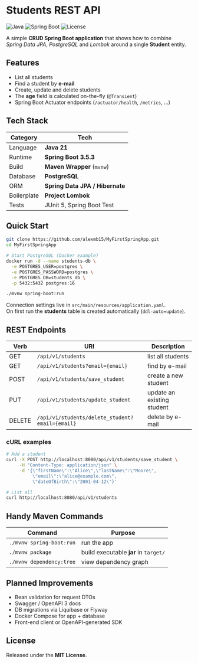 
# Students REST API

![Java](https://img.shields.io/badge/Java-21-blue.svg)
![Spring Boot](https://img.shields.io/badge/Spring%20Boot-3.5.3-brightgreen.svg)
![License](https://img.shields.io/badge/license-MIT-lightgrey.svg)

A simple **CRUD Spring Boot application** that shows how to combine  
*Spring Data JPA*, *PostgreSQL* and *Lombok* around a single **Student** entity.


## Features
* List all students  
* Find a student by **e-mail**  
* Create, update and delete students  
* The **age** field is calculated on-the-fly (`@Transient`)  
* Spring Boot Actuator endpoints (`/actuator/health`, `/metrics`, …)


## Tech Stack

| Category | Tech |
|----------|------|
| Language | **Java 21** |
| Runtime  | **Spring Boot 3.5.3** |
| Build    | **Maven Wrapper** (`mvnw`) |
| Database | **PostgreSQL** |
| ORM      | **Spring Data JPA / Hibernate** |
| Boilerplate | **Project Lombok** |
| Tests | JUnit 5, Spring Boot Test |


## Quick Start

```bash
git clone https://github.com/alexmb15/MyFirstSpringApp.git
cd MyFirstSpringApp

# Start PostgreSQL (Docker example)
docker run -d --name students-db \
  -e POSTGRES_USER=postgres \
  -e POSTGRES_PASSWORD=postgres \
  -e POSTGRES_DB=students_db \
  -p 5432:5432 postgres:16

./mvnw spring-boot:run
```

Connection settings live in `src/main/resources/application.yaml`.  
On first run the **students** table is created automatically (`ddl-auto=update`).


## REST Endpoints

| Verb | URI | Description |
|------|-----|-------------|
| GET  | `/api/v1/students` | list all students |
| GET  | `/api/v1/students?email={email}` | find by e-mail |
| POST | `/api/v1/students/save_student` | create a new student |
| PUT  | `/api/v1/students/update_student` | update an existing student |
| DELETE | `/api/v1/students/delete_student?email={email}` | delete by e-mail |

### cURL examples
```bash
# Add a student
curl -X POST http://localhost:8080/api/v1/students/save_student \
     -H "Content-Type: application/json" \
     -d '{\"firstName\":\"Alice\",\"lastName\":\"Moore\",
          \"email\":\"alice@example.com\",
          \"dateOfBirth\":\"2001-04-12\"}'

# List all
curl http://localhost:8080/api/v1/students
```

## Handy Maven Commands

| Command | Purpose |
|---------|---------|
| `./mvnw spring-boot:run` | run the app |
| `./mvnw package` | build executable **jar** in `target/` |
| `./mvnw dependency:tree` | view dependency graph |



## Planned Improvements
* Bean validation for request DTOs  
* Swagger / OpenAPI 3 docs  
* DB migrations via Liquibase or Flyway  
* Docker Compose for app + database  
* Front-end client or OpenAPI-generated SDK


## License
Released under the **MIT License**.
